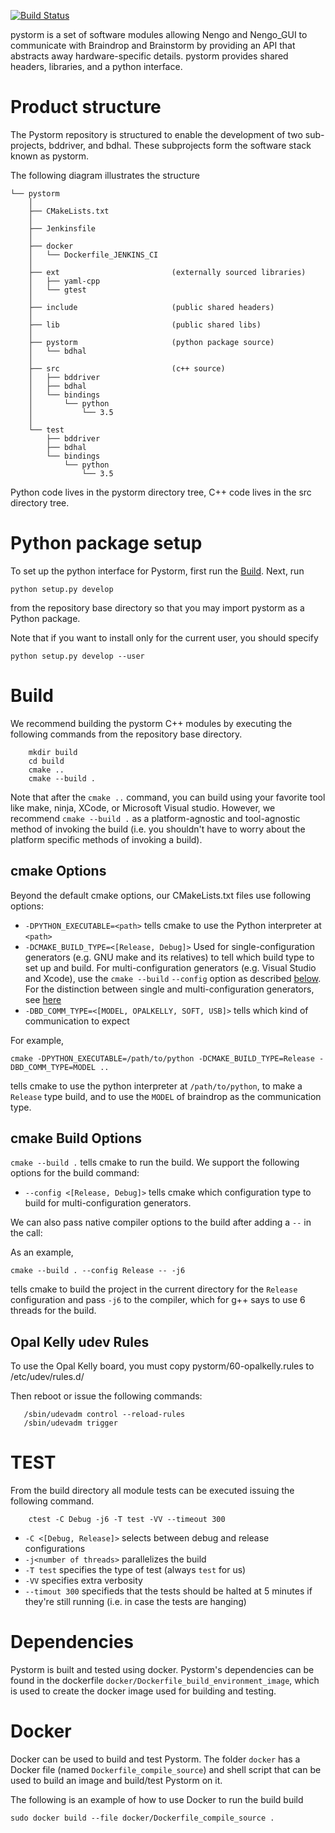 [![Build Status](https://ng-hippocampus.stanford.edu/jenkins/job/Pystorm/job/master/badge/icon)](https://ng-hippocampus.stanford.edu/jenkins/job/Pystorm/job/master/)

pystorm is a set of software modules allowing Nengo and Nengo_GUI to
communicate with Braindrop and Brainstorm by providing an API that abstracts
away hardware-specific details. pystorm provides shared headers, libraries,
and a python interface.

# Product structure

The Pystorm repository is structured to enable the development of two
sub-projects, bddriver, and bdhal. These subprojects form
the software stack known as pystorm.

The following diagram illustrates the structure

    └── pystorm
        │
        ├── CMakeLists.txt
        │
        ├── Jenkinsfile
        │
        ├── docker
        │   └── Dockerfile_JENKINS_CI
        │
        ├── ext                         (externally sourced libraries)
        │   ├── yaml-cpp
        │   └── gtest
        │
        ├── include                     (public shared headers)
        │
        ├── lib                         (public shared libs)
        │
        ├── pystorm                     (python package source)
        │   └── bdhal
        │
        ├── src                         (c++ source)
        │   ├── bddriver
        │   ├── bdhal
        │   └── bindings
        │       └── python
        │           └── 3.5
        │
        └── test
            ├── bddriver
            ├── bdhal
            └── bindings
                └── python
                    └── 3.5


Python code lives in the pystorm directory tree, C++ code lives in the src directory tree.

# Python package setup

To set up the python interface for Pystorm, first run the [Build](#build). Next, run

`python setup.py develop`

from the repository base directory so that you may import pystorm as a Python package.

Note that if you want to install only for the current user, you should specify

`python setup.py develop --user`

# Build

We recommend building the pystorm C++ modules by executing the following commands from the
repository base directory.

```
    mkdir build
    cd build
    cmake ..
    cmake --build .
```

Note that after the `cmake ..` command, you can build using your favorite tool like make, ninja, XCode, or Microsoft Visual studio.
However, we recommend `cmake --build .` as a platform-agnostic and tool-agnostic method of invoking the build
(i.e. you shouldn't have to worry about the platform specific methods of invoking a build).

## cmake Options

Beyond the default cmake options, our CMakeLists.txt files use following options:

* `-DPYTHON_EXECUTABLE=<path>` tells cmake to use the Python interpreter at `<path>`
* `-DCMAKE_BUILD_TYPE=<[Release, Debug]>` Used for single-configuration generators (e.g. GNU make and its relatives) to tell which build type to set up and build. For multi-configuration generators (e.g. Visual Studio and Xcode), use the `cmake --build`  `--config` option as described [below](#cmake-build-options). For the distinction between single and multi-configuration generators, see [here](https://stackoverflow.com/a/24470998)
* `-DBD_COMM_TYPE=<[MODEL, OPALKELLY, SOFT, USB]>` tells which kind of communication to expect

For example,

`cmake -DPYTHON_EXECUTABLE=/path/to/python -DCMAKE_BUILD_TYPE=Release -DBD_COMM_TYPE=MODEL ..`

tells cmake to use the python interpreter at `/path/to/python`, to make a `Release` type build, and to use the `MODEL` of braindrop as the communication type.

## cmake Build Options

`cmake --build .` tells cmake to run the build. We support the following options for the build command:

* `--config <[Release, Debug]>` tells cmake which configuration type to build for multi-configuration generators.

We can also pass native compiler options to the build after adding a `--` in the call:

As an example,

`cmake --build . --config Release -- -j6`

tells cmake to build the project in the current directory for the `Release` configuration and pass `-j6` to the compiler, which for g++ says to use 6 threads for the build.

## Opal Kelly udev Rules

To use the Opal Kelly board, you must copy pystorm/60-opalkelly.rules to /etc/udev/rules.d/

Then reboot or issue the following commands:

```
   /sbin/udevadm control --reload-rules
   /sbin/udevadm trigger
```

# TEST

From the build directory all module tests can be executed issuing the
following command.

```
    ctest -C Debug -j6 -T test -VV --timeout 300
```

* `-C <[Debug, Release]>` selects between debug and release configurations
* `-j<number of threads>` parallelizes the build
* `-T test` specifies the type of test (always `test` for us)
* `-VV` specifies extra verbosity
* `--timout 300` specifieds that the tests should be halted at 5 minutes if they're still running (i.e. in case the tests are hanging)

# Dependencies

Pystorm is built and tested using docker.
Pystorm's dependencies can be found in the dockerfile `docker/Dockerfile_build_environment_image`,
which is used to create the docker image used for building and testing.

# Docker

Docker can be used to build and test Pystorm. The folder `docker` has a
Docker file (named `Dockerfile_compile_source`) and shell script that can be
used to build an image and build/test Pystorm on it.

The following is an example of how to use Docker to run the build build

    sudo docker build --file docker/Dockerfile_compile_source .
